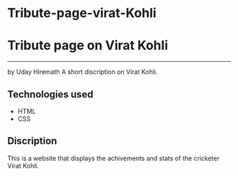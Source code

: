 # Tribute-page-virat-Kohli
<h1>Tribute page on Virat Kohli</h1>
<hr>
<p>
  by Uday Hiremath
  A short discription on Virat Kohli.
</p>
<h2>Technologies used</h2>
<ul>
  <li>HTML</li>
  <li>CSS</li>
</ul>
<h2>Discription</h2>
<p>This is a website that displays the achivements and stats of the cricketer Virat Kohli.</p>
